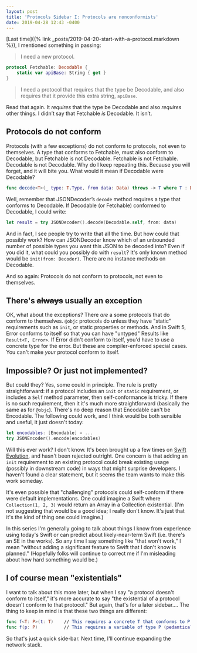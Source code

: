 ```yaml
---
layout: post
title: 'Protocols Sidebar I: Protocols are nonconformists'
date: 2019-04-28 12:43 -0400
---
```

[Last time]({% link _posts/2019-04-20-start-with-a-protocol.markdown %}), I mentioned something in passing:

> I need a new protocol.

```swift
protocol Fetchable: Decodable {
    static var apiBase: String { get }
}
```

> I need a protocol that requires that the type be Decodable, and also requires that it provide this extra string, `apiBase`.

Read that again. It *requires* that the type be Decodable and also *requires* other things. I didn’t say that Fetchable *is* Decodable. It isn’t.
<!--more-->

## Protocols do not conform

Protocols (with a few exceptions) do not conform to protocols, not even to themselves. A type that conforms to Fetchable, must also conform to Decodable, but Fetchable is not Decodable. Fetchable is not Fetchable. Decodable is not Decodable. Why do I keep repeating this. Because you will forget, and it will bite you. What would it mean if Decodable were Decodable?

```swift
func decode<T>(_ type: T.Type, from data: Data) throws -> T where T : Decodable
```

Well, remember that JSONDecoder’s `decode` method requires a type that conforms to Decodable. If Decodable (or Fetchable) conformed to Decodable, I could write:

```swift
let result = try JSONDecoder().decode(Decodable.self, from: data)
```

And in fact, I see people try to write that all the time. But how could that possibly work? How can JSONDecoder know which of an unbounded number of possible types you want this JSON to be decoded into? Even if you did it, what could you possibly do with `result`? It's only known method would be `init(from: Decoder)`. There are no instance methods on Decodable.

And so again: Protocols do not conform to protocols, not even to themselves.

## There's <strike>always</strike> usually an exception

OK, what about the exceptions? There *are* a some protocols that do conform to themselves. `@objc` protocols do unless they have "static" requirements such as `init`, or static properties or methods. And in Swift 5, Error conforms to itself so that you can have "untyped" Results like `Result<T, Error>`. If Error didn't conform to itself, you'd have to use a concrete type for the error. But these are compiler-enforced special cases. You can't make *your* protocol conform to itself.

## Impossible? Or just not implemented?

But could they? Yes, some could in principle. The rule is pretty straightforward: if a protocol includes an `init` or `static` requirement, or includes a `Self` method parameter, then self-conformance is tricky. If there is no such requirement, then it it's much more straightforward (basically the same as for `@objc`). There's no deep reason that Encodable can't be Encodable. The following could work, and I think would be both sensible and useful, it just doesn't today:

```swift
let encodables: [Encodable] = ...
try JSONEncoder().encode(encodables)
```

Will this ever work? I don't know. It's been brought up a few times on [Swift Evolution](https://forums.swift.org/t/will-existentials-ever-conform-to-their-protocols/4919), and hasn't been rejected outright. One concern is that adding an `init` requirement to an existing protocol could break existing usage (possibly in downstream code) in ways that might surprise developers. I haven't found a clear statement, but it seems the team wants to make this work someday.

It's even possible that "challenging" protocols could self-conform if there were default implementations. One could imagine a Swift where `Collection(1, 2, 3)` would return an Array in a Collection existential. (I'm not suggesting that would be a good idea; I really don't know. It's just that it's the kind of thing one could imagine.)

In this series I'm generally going to talk about things I know from experience using today's Swift or can predict about likely-near-term Swift (i.e. there's an SE in the works). So any time I say something like "that won't work," I mean "without adding a significant feature to Swift that I don't know is planned." (Hopefully folks will continue to correct me if I'm misleading about how hard something would be.)

## I of course mean "existentials"

I want to talk about this more later, but when I say "a protocol doesn't conform to itself," it's more accurate to say "the existential of a protocol doesn't conform to that protocol." But again, that's for a later sidebar.... The thing to keep in mind is that these two things are different:

```swift
func f<T: P>(t: T)    // This requires a concrete T that conforms to P
func f(p: P)          // This requires a variable of type P (pedantically: "a P existential")
```

So that's just a quick side-bar. Next time, I'll continue expanding the network stack.